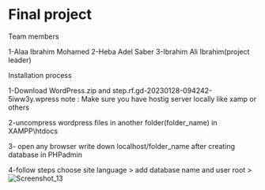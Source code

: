 # Final project
Team members

1-Alaa Ibrahim Mohamed
2-Heba Adel Saber
3-Ibrahim Ali Ibrahim(project leader)

Installation process

1-Download WordPress.zip and step.rf.gd-20230128-094242-5iww3y.wpress
note : Make sure you have  hostig server locally like xamp or others

2-uncompress wordpress files  in another folder(folder_name) in XAMPP\htdocs

3- open any browser write down localhost/folder_name after creating database in PHPadmin

4-follow steps choose site language > add database name and user root >![Screenshot_13](https://user-images.githubusercontent.com/76784342/215267137-801ac366-a82d-4a43-b21b-cb3d459d6dc3.png)

